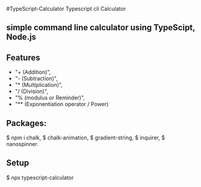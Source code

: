 #TypeScript-Calculator
Typescript cli Calculator

## simple command line calculator using TypeScipt, Node.js 

## Features
* "+ (Addition)",
* "- (Subtraction)",
* "* (Multiplication)",
* "/ (Division)",
* "% (modulus or Reminder)",
* "** (Exponentiation operator / Power)

## Packages:

$ npm i chalk,
$ chalk-animation,
$ gradient-string,
$ inquirer,
$ nanospinner.


 ## Setup

$ npx typescript-calculator

